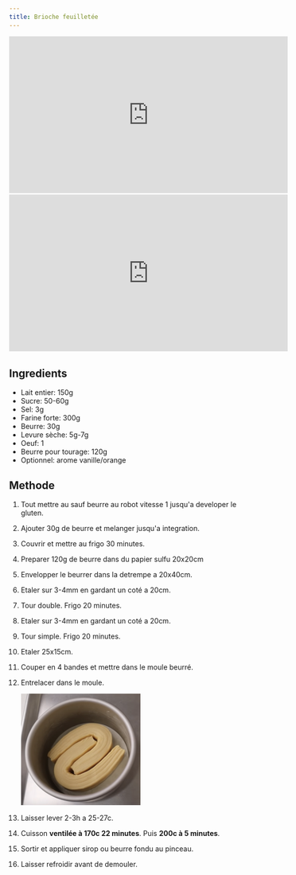 ```yaml
---
title: Brioche feuilletée
---
```


<iframe width="560" height="315" src="https://www.youtube.com/embed/g9rtAvEXfVc" title="YouTube video player" frameborder="0" allow="accelerometer; autoplay; clipboard-write; encrypted-media; gyroscope; picture-in-picture" allowfullscreen></iframe>

<iframe width="560" height="315" src="https://www.youtube.com/embed/TBBikR5jK3E" title="YouTube video player" frameborder="0" allow="accelerometer; autoplay; clipboard-write; encrypted-media; gyroscope; picture-in-picture" allowfullscreen></iframe>

## Ingredients

- Lait entier: 150g
- Sucre: 50-60g
- Sel: 3g
- Farine forte: 300g
- Beurre: 30g
- Levure sèche: 5g-7g
- Oeuf: 1
- Beurre pour tourage: 120g
- Optionnel: arome vanille/orange

## Methode

1. Tout mettre au sauf beurre au robot vitesse 1 jusqu'a developer le gluten.
1. Ajouter 30g de beurre et melanger jusqu'a integration.
1. Couvrir et mettre au frigo 30 minutes.
1. Preparer 120g de beurre dans du papier sulfu 20x20cm
1. Envelopper le beurrer dans la detrempe a 20x40cm.
1. Etaler sur 3-4mm en gardant un coté a 20cm.
1. Tour double. Frigo 20 minutes.
1. Etaler sur 3-4mm en gardant un coté a 20cm.
1. Tour simple. Frigo 20 minutes.
1. Etaler 25x15cm.
1. Couper en 4 bandes et mettre dans le moule beurré.
1. Entrelacer dans le moule.

   <img width="50%" src="../../img/brioche-feuilletee.png" />
1. Laisser lever 2-3h a 25-27c.
1. Cuisson **ventilée à 170c 22 minutes**. Puis **200c à 5 minutes**.
1. Sortir et appliquer sirop ou beurre fondu au pinceau.
1. Laisser refroidir avant de demouler.

